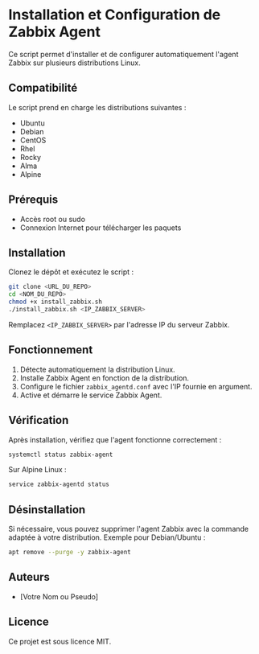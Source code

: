 # Installation et Configuration de Zabbix Agent

Ce script permet d'installer et de configurer automatiquement l'agent Zabbix sur plusieurs distributions Linux.

## Compatibilité
Le script prend en charge les distributions suivantes :
- Ubuntu
- Debian
- CentOS
- Rhel
- Rocky 
- Alma 
- Alpine

## Prérequis
- Accès root ou sudo
- Connexion Internet pour télécharger les paquets

## Installation
Clonez le dépôt et exécutez le script :

```bash
git clone <URL_DU_REPO>
cd <NOM_DU_REPO>
chmod +x install_zabbix.sh
./install_zabbix.sh <IP_ZABBIX_SERVER>
```

Remplacez `<IP_ZABBIX_SERVER>` par l'adresse IP du serveur Zabbix.

## Fonctionnement
1. Détecte automatiquement la distribution Linux.
2. Installe Zabbix Agent en fonction de la distribution.
3. Configure le fichier `zabbix_agentd.conf` avec l'IP fournie en argument.
4. Active et démarre le service Zabbix Agent.

## Vérification
Après installation, vérifiez que l'agent fonctionne correctement :

```bash
systemctl status zabbix-agent
```

Sur Alpine Linux :
```bash
service zabbix-agentd status
```

## Désinstallation
Si nécessaire, vous pouvez supprimer l'agent Zabbix avec la commande adaptée à votre distribution. Exemple pour Debian/Ubuntu :

```bash
apt remove --purge -y zabbix-agent
```

## Auteurs
- [Votre Nom ou Pseudo]

## Licence
Ce projet est sous licence MIT.

